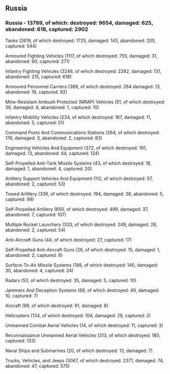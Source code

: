 
 
 ## Russia
 
 ### Russia - 13799, of which: destroyed: 9654, damaged: 625, abandoned: 618, captured: 2902

 

 

 Tanks (2619, of which destroyed: 1725, damaged: 145, abandoned: 205, captured: 544)

 Armoured Fighting Vehicles (1117, of which destroyed: 755, damaged: 31, abandoned: 60, captured: 271)

 Infantry Fighting Vehicles (3246, of which destroyed: 2282, damaged: 131, abandoned: 215, captured: 618)

 Armoured Personnel Carriers (389, of which destroyed: 264 damaged: 13, abandoned: 19, captured: 92)

 Mine-Resistant Ambush Protected (MRAP) Vehicles (51, of which destroyed: 36, damaged: 4, abandoned: 1, captured: 10)

 Infantry Mobility Vehicles (234, of which destroyed: 167, damaged: 11, abandoned: 5, captured: 51)

 Command Posts And Communications Stations (264, of which destroyed: 176, damaged: 3, abandoned: 2, captured: 83)

 Engineering Vehicles And Equipment (372, of which destroyed: 191, damaged: 13, abandoned: 44, captured: 124)

 Self-Propelled Anti-Tank Missile Systems (43, of which destroyed: 18, damaged: 1, abandoned: 4, captured: 20)

 Artillery Support Vehicles And Equipment (112, of which destroyed: 57, abandoned: 2, captured: 53)

 Towed Artillery (336, of which destroyed: 194, damaged: 38, abandoned: 5, captured: 99)

 Self-Propelled Artillery (650, of which destroyed: 499, damaged: 37, abandoned: 7, captured: 107)

 Multiple Rocket Launchers (333, of which destroyed: 249, damaged: 28, abandoned: 2, captured: 54)

 Anti-Aircraft Guns (44, of which destroyed: 27, captured: 17)

 Self-Propelled Anti-Aircraft Guns (26, of which destroyed: 15, damaged: 1, abandoned: 2, captured: 8)

 Surface-To-Air Missile Systems (198, of which destroyed: 140, damaged: 30, abandoned: 4, captured: 24)

 Radars (53, of which destroyed: 35, damaged: 5, captured: 10)

 Jammers And Deception Systems (66, of which destroyed: 49, damaged: 10, captured: 7)

 Aircraft (99, of which destroyed: 91, damaged: 8)

 Helicopters (134, of which destroyed: 104, damaged: 28, captured: 2)

 Unmanned Combat Aerial Vehicles (14, of which destroyed: 11, captured: 3)

 Reconnaissance Unmanned Aerial Vehicles (313, of which destroyed: 180, captured: 133)

 Naval Ships and Submarines (20, of which destroyed: 13, damaged: 7)

 Trucks, Vehicles, and Jeeps (3067, of which destroyed: 2371, damaged: 74, abandoned: 47, captured: 575)

